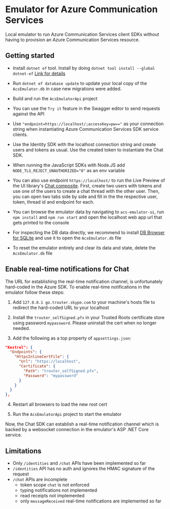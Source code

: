 # Emulator for Azure Communication Services
Local emulator to run Azure Communication Services client SDKs without having to provision an Azure Communication Services resource.

## Getting started

* Install `dotnet ef` tool. Install by doing `dotnet tool install --global dotnet-ef` [Link for details](https://docs.microsoft.com/en-us/ef/core/cli/dotnet)

* Run `dotnet ef database update` to update your local copy of the `AcsEmulator.db` in case new migrations were added.

* Build and run the `AcsEmulatorApi` project

* You can use the `Try it` feature in the Swagger editor to send requests against the API

* Use `"endpoint=https://localhost/;accessKey=pw=="` as your connection string when instantiating Azure Communication Services SDK service clients.

* Use the Identity SDK with the localhost connection string and create users and tokens as usual. Use the created token to instantiate the Chat SDK.

* When running the JavaScript SDKs with Node.JS add `NODE_TLS_REJECT_UNAUTHORIZED="0"` as an env variable

* You can also use endpoint `https://localhost/` to run the Live Preview of the UI library's [Chat composite](https://azure.github.io/communication-ui-library/?path=/story/composites-chat-joinexistingchatthread--join-existing-chat-thread). First, create two users with tokens and use one of the users to create a chat thread with the other user. Then, you can open two tabs side by side and fill in the the respective user, token, thread id and endpoint for each.

* You can browse the emulator data by navigating to `acs-emulator-ui`, run `npm install` and `npm run start` and open the localhost web app url that gets printed to the console

* For inspecting the DB data directly, we recommend to install [DB Browser for SQLite](https://sqlitebrowser.org/) and use it to open the `AcsEmulator.db` file

* To reset the emulator entirely and clear its data and state, delete the `AcsEmulator.db` file


## Enable real-time notifications for Chat

The URL for establishing the real-time notification channel, is unfortunately hard-coded in the Azure SDK. To enable real-time notifications in the emulator follow these steps:

1. Add `127.0.0.1 go.trouter.skype.com` to your machine's hosts file to redirect the hard-coded URL to your localhost

1. Install the `trouter_selfSigned.pfx` in your Trusted Roots certificate store using password `mypassword`. Please uninstall the cert when no longer needed.

1. Add the following as a top property of `appsettings.json`:
```json
"Kestrel": {
  "Endpoints": {
    "HttpsInlineCertFile": {
      "Url": "https://localhost",
      "Certificate": {
        "Path": "trouter_selfSigned.pfx",
        "Password": "mypassword"
      }
    }
  }
},
```
4. Restart all browsers to load the new root cert

5. Run the `AcsEmulatorApi` project to start the emulator

Now, the Chat SDK can establish a real-time notification channel which is backed by a websocket connection in the emulator's ASP .NET Core service.

## Limitations

* Only `/identities` and `/chat` APIs have been implemented so far
* `/identities` API has no auth and ignores the HMAC signature of the request
* `/chat` APIs are incomplete
  * token scope `chat` is not enforced
  * typing notifications not implemented
  * read receipts not implemented
  * only `messageReceived` real-time notifications are implemented so far